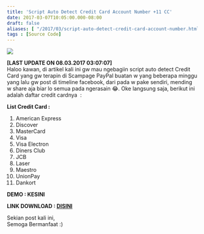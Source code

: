```yaml
---
title: 'Script Auto Detect Credit Card Account Number +11 CC'
date: 2017-03-07T10:05:00.000-08:00
draft: false
aliases: [ "/2017/03/script-auto-detect-credit-card-account-number.html" ]
tags : [Source Code]
---
```


[![](https://2.bp.blogspot.com/-z_EWUjI-AOY/WL70mqcWhkI/AAAAAAAABwY/zzVaaID2mRAESAMmTgSNN4uo_v9QLcQvACLcB/s400/autodetectcc.jpg)](https://2.bp.blogspot.com/-z_EWUjI-AOY/WL70mqcWhkI/AAAAAAAABwY/zzVaaID2mRAESAMmTgSNN4uo_v9QLcQvACLcB/s1600/autodetectcc.jpg)

  
**\[LAST UPDATE ON 08.03.2017 03:07:07\]**  
Haloo kawan, di artikel kali ini gw mau ngebagiin script auto detect Credit Card yang gw terapin di Scampage PayPal buatan w yang beberapa minggu yang lalu gw post di timeline facebook, dari pada w pake sendiri, mending w share aja biar lo semua pada ngerasain 😂. Oke langsung saja, berikut ini adalah daftar credit cardnya  :  
  
**List Credit Card :**  

1.  American Express
2.  Discover
3.  MasterCard
4.  Visa
5.  Visa Electron
6.  Diners Club
7.  JCB
8.  Laser
9.  Maestro
10.  UnionPay
11.  Dankort

  

**DEMO : KESINI**

  

**LINK DOWNLOAD : [DISINI](https://www.facebook.com/yuza.go.id)**

  
Sekian post kali ini,  
Semoga Bermanfaat :)